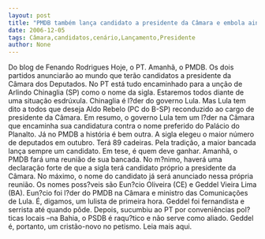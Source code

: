 ```yaml
---
layout: post
title: "PMDB também lança candidato a presidente da Câmara e embola ainda mais o cenário"
date: 2006-12-05
tags: Câmara,candidatos,cenário,Lançamento,Presidente
author: None
---
```


Do blog de Fenando Rodrigues
Hoje, o PT. Amanhã, o PMDB. Os dois partidos anunciarão ao mundo que terão candidatos a presidente da Câmara dos Deputados.
No PT está tudo encaminhado para a unção de Arlindo Chinaglia (SP) como o nome da sigla. Estaremos todos diante de uma situação esdrúxula. Chinaglia é l?der do governo Lula. Mas Lula tem dito a todos que deseja Aldo Rebelo (PC do B-SP) reconduzido ao cargo de presidente da Câmara.
Em resumo, o governo Lula tem um l?der na Câmara que encaminha sua candidatura contra o nome preferido do Palácio do Planalto.
Já no PMDB a história é bem outra. A sigla elegeu o maior número de deputados em outubro. Terá 89 cadeiras. Pela tradição, a maior bancada lança sempre um candidato. Em tese, é quem deve ganhar.
Amanhã, o PMDB fará uma reunião de sua bancada. No m?nimo, haverá uma declaração forte de que a sigla terá candidato próprio a presidente da Câmara. No máximo, o nome do candidato já será anunciado nessa própria reunião.
Os nomes poss?veis são Eun?cio Oliveira (CE) e Geddel Vieira Lima (BA). Eun?cio foi l?der do PMDB na Câmara e ministro das Comunicações de Lula. É, digamos, um lulista de primeira hora. Geddel foi fernandista e serrista até quando pôde. Depois, sucumbiu ao PT por conveniências pol?ticas locais –na Bahia, o PSDB é raqu?tico e não serve como aliado. Geddel é, portanto, um cristão-novo no petismo.
Leia mais aqui.  